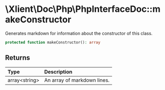 # \\Xlient\\Doc\\Php\\PhpInterfaceDoc::makeConstructor

Generates markdown for information about the constructor of this class.

```php
protected function makeConstructor(): array
```

## Returns

| Type | Description |
| :--- | :--- |
| array\<string\> | An array of markdown lines. |